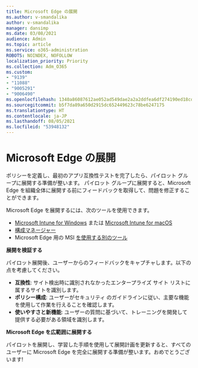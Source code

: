```yaml
---
title: Microsoft Edge の展開
ms.author: v-smandalika
author: v-smandalika
manager: dansimp
ms.date: 03/08/2021
audience: Admin
ms.topic: article
ms.service: o365-administration
ROBOTS: NOINDEX, NOFOLLOW
localization_priority: Priority
ms.collection: Adm_O365
ms.custom:
- "9139"
- "11088"
- "9005291"
- "9006490"
ms.openlocfilehash: 1340a86087612ae052ad549dae2a2a2ddfea6df274190ed18cd37aeb7af2de54
ms.sourcegitcommit: b5f7da89a650d2915dc652449623c78be6247175
ms.translationtype: HT
ms.contentlocale: ja-JP
ms.lasthandoff: 08/05/2021
ms.locfileid: "53948132"
---
```

# <a name="deploy-microsoft-edge"></a>Microsoft Edge の展開

ポリシーを定義し、最初のアプリ互換性テストを完了したら、パイロット グループに展開する準備が整います。 パイロット グループに展開すると、Microsoft Edge を組織全体に展開する前にフィードバックを取得して、問題を修正することができます。

Microsoft Edge を展開するには、次のツールを使用できます。

- [Microsoft Intune for Windows](/mem/intune/apps/apps-windows-edge) または [Microsoft Intune for macOS](/mem/intune/apps/apps-edge-macos)
- [構成マネージャー](/DeployEdge/deploy-edge-with-configuration-manager)
- Microsoft Edge 用の MSI [を使用する別のツール](https://www.microsoft.com/edge/business/download)

**展開を検証する**

パイロット展開後、ユーザーからのフィードバックをキャプチャします。以下の点を考慮してください。
- **互換性**: サイト検出時に識別されなかったエンタープライズ サイト リストに属するサイトを識別します。
- **ポリシー構成**: ユーザーがセキュリティ のガイドラインに従い、主要な機能を使用して作業を行えることを確認します。
- **使いやすさと新機能**: ユーザーの質問に基づいて、トレーニングを開発して提供する必要がある領域を識別します。

**Microsoft Edge を広範囲に展開する**

パイロットを展開し、学習した手順を使用して展開計画を更新すると、すべてのユーザーに Microsoft Edge を完全に展開する準備が整います。おめでとうございます!

